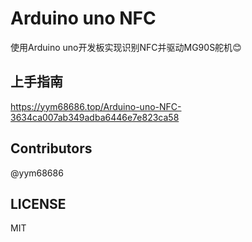 # Arduino uno NFC

使用Arduino uno开发板实现识别NFC并驱动MG90S舵机:blush:

## 上手指南

https://yym68686.top/Arduino-uno-NFC-3634ca007ab349adba6446e7e823ca58

## Contributors
@yym68686

## LICENSE
MIT